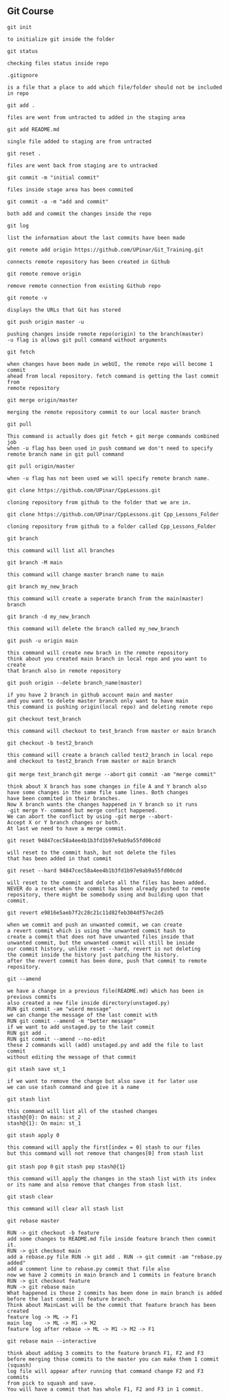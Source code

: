 Git Course
-----------

`git init `

	to initialize git inside the folder 

`git status`

	checking files status inside repo

`.gitignore `

	is a file that a place to add which file/folder should not be included in repo

`git add .`

	files are went from untracted to added in the staging area

`git add README.md`

	single file added to staging are from untracted

`git reset .`

	files are went back from staging are to untracked

`git commit -m "initial commit"`

	files inside stage area has been commited

`git commit -a -m "add and commit"`

	both add and commit the changes inside the repo

`git log `

	list the information about the last commits have been made

`git remote add origin https://github.com/UPinar/Git_Training.git`

	connects remote repository has been created in Github

`git remote remove origin`

	remove remote connection from existing Github repo

`git remote -v`

	displays the URLs that Git has stored

`git push origin master -u`

	pushing changes inside remote repo(origin) to the branch(master)
	-u flag is allows git pull command without arguments

`git fetch`

	when changes have been made in webUI, the remote repo will become 1 commit 
 	ahead from local repository. fetch command is getting the last commit from 
  	remote repository

`git merge origin/master`

 	merging the remote repository commit to our local master branch 

`git pull`

 	This command is actually does git fetch + git merge commands combined job
  	when -u flag has been used in push command we don't need to specify 
   	remote branch name in git pull command

`git pull origin/master`

 	when -u flag has not been used we will specify remote branch name.
	
`git clone https://github.com/UPinar/CppLessons.git`

	cloning repository from github to the folder that we are in.

`git clone https://github.com/UPinar/CppLessons.git Cpp_Lessons_Folder`

	cloning repository from github to a folder called Cpp_Lessons_Folder

`git branch`

	this command will list all branches 

`git branch -M main`

	this command will change master branch name to main

`git branch my_new_brach`

	this command will create a seperate branch from the main(master) branch 

`git branch -d my_new_branch`

	this command will delete the branch called my_new_branch

`git push -u origin main`

	this command will create new brach in the remote repository 
	think about you created main branch in local repo and you want to create 
	that branch also in remote repository

`git push origin --delete branch_name(master)`

	if you have 2 branch in github account main and master
	and you want to delete master branch only want to have main
	this command is pushing origin(local repo) and deleting remote repo

`git checkout test_branch`

	this command will checkout to test_branch from master or main branch 

`git checkout -b test2_branch`

	this command will create a branch called test2_branch in local repo
	and checkout to test2_branch from master or main branch 

`git merge test_branch`
`git merge --abort`
`git commit -am "merge commit"`

	think about X branch has some changes in file A and Y branch also 
	have some changes in the same file same lines. Both changes 
	have been commited in their branches. 
	Now X branch wants the changes happened in Y branch so it runs
	-git merge Y- command but merge confict happened.
	We can abort the conflict by using -git merge --abort-
	Accept X or Y branch changes or both. 
	At last we need to have a merge commit.

`git reset 94847cec58a4ee4b1b3fd1b97e9ab9a55fd00cdd`
	
	will reset to the commit hash, but not delete the files
	that has been added in that commit
	
`git reset --hard 94847cec58a4ee4b1b3fd1b97e9ab9a55fd00cdd`

	will reset to the commit and delete all the files has been added.
	NEVER do a reset when the commit has been already pushed to remote
	repository, there might be somebody using and building upon that commit.

`git revert e9816e5aeb7f2c28c21c11d82feb304df57ec2d5`

	when we commit and push an unwanted commit, we can create 
	a revert commit which is using the unwanted commit hash to
	create a commit that does not have unwanted files inside that 
	unwanted commit, but the unwanted commit will still be inside
	our commit history, unlike reset --hard, revert is not deleting
	the commit inside the history just patching the history.
	after the revert commit has been done, push that commit to remote 
	repository.

`git --amend`

	we have a change in a previous file(README.md) which has been in previous commits 
	also created a new file inside directory(unstaged.py)
	RUN git commit -am "wierd message" 
	we can change the message of the last commit with
	RUN git commit --amend -m "better message"
	if we want to add unstaged.py to the last commit 
	RUN git add .
	RUN git commit --amend --no-edit
	these 2 commands will (add) unstaged.py and add the file to last commit
	without editing the message of that commit

`git stash save st_1`

	if we want to remove the change but also save it for later use 
	we can use stash command and give it a name 

`git stash list`

	this command will list all of the stashed changes 
	stash@{0}: On main: st_2
	stash@{1}: On main: st_1

`git stash apply 0`
	
	this command will apply the first[index = 0] stash to our files
	but this command will not remove that changes[0] from stash list 

`git stash pop 0`
`git stash pop stash@{1}`

	this command will apply the changes in the stash list with its index
	or its name and also remove that changes from stash list.

`git stash clear`

	this command will clear all stash list 

`git rebase master`

	RUN -> git checkout -b feature 
	add some changes to README.md file inside feature branch then commit it.
	RUN -> git checkout main
	add a rebase.py file RUN -> git add . RUN -> git commit -am "rebase.py added"
	add a comment line to rebase.py commit that file also
	now we have 2 commits in main branch and 1 commits in feature branch 
	RUN -> git checkout feature 
	RUN -> git rebase main
	What happened is those 2 commits has been done in main branch is added 
	before the last commit in feature branch.
	Think about MainLast will be the commit that feature branch has been created
	feature log -> ML -> F1
	main log 	-> ML -> M1 -> M2
	feature log after rebase -> ML -> M1 -> M2 -> F1

`git rebase main --interactive`

	think about adding 3 commits to the feature branch F1, F2 and F3
	before merging those commits to the master you can make them 1 commit
	(squash)
	log file will appear after running that command change F2 and F3 commits
	from pick to squash and save. 
	You will have a commit that has whole F1, F2 and F3 in 1 commit.
